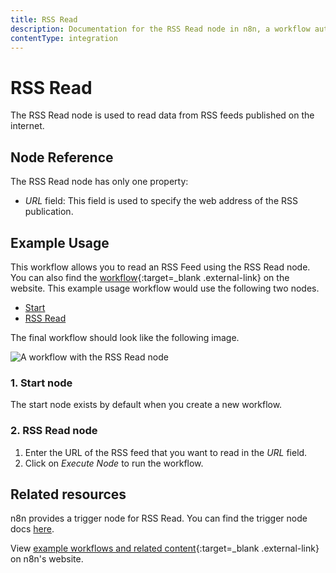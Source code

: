 ```yaml
---
title: RSS Read
description: Documentation for the RSS Read node in n8n, a workflow automation platform. Includes guidance on usage, and links to examples.
contentType: integration
---
```


# RSS Read

The RSS Read node is used to read data from RSS feeds published on the internet.

## Node Reference

The RSS Read node has only one property:

- *URL* field: This field is used to specify the web address of the RSS publication.

## Example Usage

This workflow allows you to read an RSS Feed using the RSS Read node. You can also find the [workflow](https://n8n.io/workflows/583){:target=_blank .external-link} on the website. This example usage workflow would use the following two nodes.
- [Start](/integrations/builtin/core-nodes/n8n-nodes-base.start/)
- [RSS Read]()


The final workflow should look like the following image.

![A workflow with the RSS Read node](/_images/integrations/builtin/core-nodes/rssfeedread/workflow.png)

### 1. Start node

The start node exists by default when you create a new workflow.

### 2. RSS Read node

1. Enter the URL of the RSS feed that you want to read in the *URL* field.
2. Click on *Execute Node* to run the workflow.

## Related resources

n8n provides a trigger node for RSS Read. You can find the trigger node docs [here](/integrations/builtin/trigger-nodes/n8n-nodes-base.rssfeedreadtrigger/).

View [example workflows and related content](https://n8n.io/integrations/rss-read/){:target=_blank .external-link} on n8n's website.



